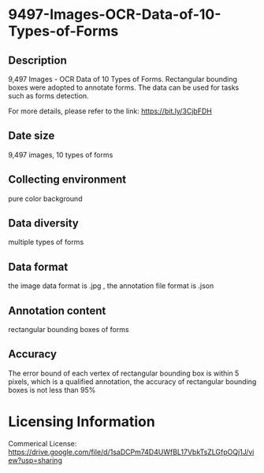 # 9497-Images-OCR-Data-of-10-Types-of-Forms

## Description
9,497 Images - OCR Data of 10 Types of Forms. Rectangular bounding boxes were adopted to annotate forms. The data can be used for tasks such as forms detection.

For more details, please refer to the link: https://bit.ly/3CjbFDH

## Date size
9,497 images, 10 types of forms

## Collecting environment
pure color background

## Data diversity
multiple types of forms

## Data format
the image data format is .jpg , the annotation file format is .json

## Annotation content
rectangular bounding boxes of forms

## Accuracy
The error bound of each vertex of rectangular bounding box is within 5 pixels, which is a qualified annotation, the accuracy of rectangular bounding boxes is not less than 95%

# Licensing Information
Commerical License: https://drive.google.com/file/d/1saDCPm74D4UWfBL17VbkTsZLGfpOQj1J/view?usp=sharing
